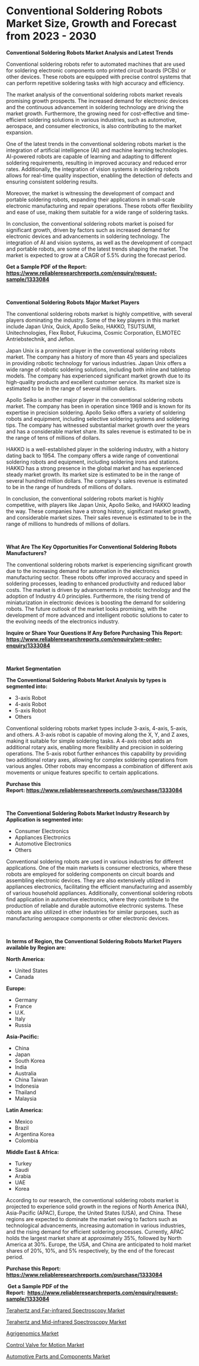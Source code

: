 <p><h1>Conventional Soldering Robots Market Size, Growth and Forecast from 2023 - 2030</h1></p><p><strong>Conventional Soldering Robots Market Analysis and Latest Trends</strong></p>
<p><p>Conventional soldering robots refer to automated machines that are used for soldering electronic components onto printed circuit boards (PCBs) or other devices. These robots are equipped with precise control systems that can perform repetitive soldering tasks with high accuracy and efficiency.</p><p>The market analysis of the conventional soldering robots market reveals promising growth prospects. The increased demand for electronic devices and the continuous advancement in soldering technology are driving the market growth. Furthermore, the growing need for cost-effective and time-efficient soldering solutions in various industries, such as automotive, aerospace, and consumer electronics, is also contributing to the market expansion.</p><p>One of the latest trends in the conventional soldering robots market is the integration of artificial intelligence (AI) and machine learning technologies. AI-powered robots are capable of learning and adapting to different soldering requirements, resulting in improved accuracy and reduced error rates. Additionally, the integration of vision systems in soldering robots allows for real-time quality inspection, enabling the detection of defects and ensuring consistent soldering results.</p><p>Moreover, the market is witnessing the development of compact and portable soldering robots, expanding their applications in small-scale electronic manufacturing and repair operations. These robots offer flexibility and ease of use, making them suitable for a wide range of soldering tasks.</p><p>In conclusion, the conventional soldering robots market is poised for significant growth, driven by factors such as increased demand for electronic devices and advancements in soldering technology. The integration of AI and vision systems, as well as the development of compact and portable robots, are some of the latest trends shaping the market. The market is expected to grow at a CAGR of 5.5% during the forecast period.</p></p>
<p><strong>Get a Sample PDF of the Report:&nbsp; <a href="https://www.reliableresearchreports.com/enquiry/request-sample/1333084">https://www.reliableresearchreports.com/enquiry/request-sample/1333084</a></strong></p>
<p>&nbsp;</p>
<p><strong>Conventional Soldering Robots Major Market Players</strong></p>
<p><p>The conventional soldering robots market is highly competitive, with several players dominating the industry. Some of the key players in this market include Japan Unix, Quick, Apollo Seiko, HAKKO, TSUTSUMI, Unitechnologies, Flex Robot, Fukucima, Cosmic Corporation, ELMOTEC Antriebstechnik, and Jeflon.</p><p>Japan Unix is a prominent player in the conventional soldering robots market. The company has a history of more than 45 years and specializes in providing robotic technology for various industries. Japan Unix offers a wide range of robotic soldering solutions, including both inline and tabletop models. The company has experienced significant market growth due to its high-quality products and excellent customer service. Its market size is estimated to be in the range of several million dollars.</p><p>Apollo Seiko is another major player in the conventional soldering robots market. The company has been in operation since 1969 and is known for its expertise in precision soldering. Apollo Seiko offers a variety of soldering robots and equipment, including selective soldering systems and soldering tips. The company has witnessed substantial market growth over the years and has a considerable market share. Its sales revenue is estimated to be in the range of tens of millions of dollars.</p><p>HAKKO is a well-established player in the soldering industry, with a history dating back to 1954. The company offers a wide range of conventional soldering robots and equipment, including soldering irons and stations. HAKKO has a strong presence in the global market and has experienced steady market growth. Its market size is estimated to be in the range of several hundred million dollars. The company's sales revenue is estimated to be in the range of hundreds of millions of dollars.</p><p>In conclusion, the conventional soldering robots market is highly competitive, with players like Japan Unix, Apollo Seiko, and HAKKO leading the way. These companies have a strong history, significant market growth, and considerable market sizes. Their sales revenue is estimated to be in the range of millions to hundreds of millions of dollars.</p></p>
<p>&nbsp;</p>
<p><strong>What Are The Key Opportunities For Conventional Soldering Robots Manufacturers?</strong></p>
<p><p>The conventional soldering robots market is experiencing significant growth due to the increasing demand for automation in the electronics manufacturing sector. These robots offer improved accuracy and speed in soldering processes, leading to enhanced productivity and reduced labor costs. The market is driven by advancements in robotic technology and the adoption of Industry 4.0 principles. Furthermore, the rising trend of miniaturization in electronic devices is boosting the demand for soldering robots. The future outlook of the market looks promising, with the development of more advanced and intelligent robotic solutions to cater to the evolving needs of the electronics industry.</p></p>
<p><strong>Inquire or Share Your Questions If Any Before Purchasing This Report: <a href="https://www.reliableresearchreports.com/enquiry/pre-order-enquiry/1333084">https://www.reliableresearchreports.com/enquiry/pre-order-enquiry/1333084</a></strong></p>
<p>&nbsp;</p>
<p><strong>Market Segmentation</strong></p>
<p><strong>The Conventional Soldering Robots Market Analysis by types is segmented into:</strong></p>
<p><ul><li>3-axis Robot</li><li>4-axis Robot</li><li>5-axis Robot</li><li>Others</li></ul></p>
<p><p>Conventional soldering robots market types include 3-axis, 4-axis, 5-axis, and others. A 3-axis robot is capable of moving along the X, Y, and Z axes, making it suitable for simple soldering tasks. A 4-axis robot adds an additional rotary axis, enabling more flexibility and precision in soldering operations. The 5-axis robot further enhances this capability by providing two additional rotary axes, allowing for complex soldering operations from various angles. Other robots may encompass a combination of different axis movements or unique features specific to certain applications.</p></p>
<p><strong>Purchase this Report:&nbsp;<a href="https://www.reliableresearchreports.com/purchase/1333084">https://www.reliableresearchreports.com/purchase/1333084</a></strong></p>
<p>&nbsp;</p>
<p><strong>The Conventional Soldering Robots Market Industry Research by Application is segmented into:</strong></p>
<p><ul><li>Consumer Electronics</li><li>Appliances Electronics</li><li>Automotive Electronics</li><li>Others</li></ul></p>
<p><p>Conventional soldering robots are used in various industries for different applications. One of the main markets is consumer electronics, where these robots are employed for soldering components on circuit boards and assembling electronic devices. They are also extensively utilized in appliances electronics, facilitating the efficient manufacturing and assembly of various household appliances. Additionally, conventional soldering robots find application in automotive electronics, where they contribute to the production of reliable and durable automotive electronic systems. These robots are also utilized in other industries for similar purposes, such as manufacturing aerospace components or other electronic devices.</p></p>
<p>&nbsp;</p>
<p><strong>In terms of Region, the Conventional Soldering Robots Market Players available by Region are:</strong></p>
<p>
    <p> <strong> North America: </strong>
        <ul>
            <li>United States</li>
            <li>Canada</li>
        </ul>
        </p> 
    <p> <strong> Europe: </strong>
        <ul>
            <li>Germany</li>
            <li>France</li>
            <li>U.K.</li>
            <li>Italy</li>
            <li>Russia</li>
        </ul>
        </p> 
    <p> <strong> Asia-Pacific: </strong>
        <ul>
            <li>China</li>
            <li>Japan</li>
            <li>South Korea</li>
            <li>India</li>
            <li>Australia</li>
            <li>China Taiwan</li>
            <li>Indonesia</li>
            <li>Thailand</li>
            <li>Malaysia</li>
        </ul>
        </p> 
    <p> <strong> Latin America: </strong>
        <ul>
            <li>Mexico</li>
            <li>Brazil</li>
            <li>Argentina Korea</li>
            <li>Colombia</li>
        </ul>
        </p> 
    <p> <strong> Middle East & Africa: </strong>
        <ul>
            <li>Turkey</li>
            <li>Saudi</li>
            <li>Arabia</li>
            <li>UAE</li>
            <li>Korea</li>
        </ul>
    </p>
    </p>
<p><p>According to our research, the conventional soldering robots market is projected to experience solid growth in the regions of North America (NA), Asia-Pacific (APAC), Europe, the United States (USA), and China. These regions are expected to dominate the market owing to factors such as technological advancements, increasing automation in various industries, and the rising demand for efficient soldering processes. Currently, APAC holds the largest market share at approximately 35%, followed by North America at 30%. Europe, the USA, and China are anticipated to hold market shares of 20%, 10%, and 5% respectively, by the end of the forecast period.</p></p>
<p><strong>Purchase this Report: <a href="https://www.reliableresearchreports.com/purchase/1333084">https://www.reliableresearchreports.com/purchase/1333084</a></strong></p>
<p>&nbsp;<strong>Get a Sample PDF of the Report:&nbsp;&nbsp;<a href="https://www.reliableresearchreports.com/enquiry/request-sample/1333084">https://www.reliableresearchreports.com/enquiry/request-sample/1333084</a></strong></p>
<p><strong></strong></p>
<p><p><a href="https://www.linkedin.com/pulse/decoding-terahertz-far-infrared-spectroscopy-market-deep-dive-j99uc/">Terahertz and Far-infrared Spectroscopy Market</a></p><p><a href="https://www.linkedin.com/pulse/terahertz-mid-infrared-spectroscopy-market-share-amp-new-uucuc/">Terahertz and Mid-infrared Spectroscopy Market</a></p><p><a href="https://medium.com/@dessiefadel/agrigenomics-market-size-cagr-trends-2024-2030-0d78439a8190">Agrigenomics Market</a></p><p><a href="https://www.linkedin.com/pulse/control-valve-motion-market-insights-players-forecast-till-2030-pq4uc/">Control Valve for Motion Market</a></p><p><a href="https://medium.com/@beaugrant15/automotive-parts-and-components-market-size-growth-forecast-2023-2030-6786b8fd6cef">Automotive Parts and Components Market</a></p></p>